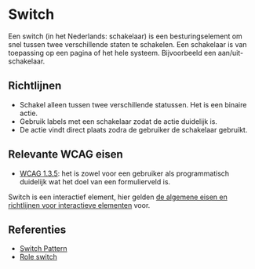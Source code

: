# Switch

Een switch (in het Nederlands: schakelaar) is een besturingselement om snel tussen twee verschillende staten te schakelen. Een schakelaar is van toepassing op een pagina of het hele systeem. Bijvoorbeeld een aan/uit-schakelaar.

## Richtlijnen

- Schakel alleen tussen twee verschillende statussen. Het is een binaire actie.
- Gebruik labels met een schakelaar zodat de actie duidelijk is.
- De actie vindt direct plaats zodra de gebruiker de schakelaar gebruikt.

## Relevante WCAG eisen

- [WCAG 1.3.5](https://www.w3.org/WAI/WCAG21/Understanding/identify-input-purpose.html): het is zowel voor een gebruiker als programmatisch duidelijk wat het doel van een formulierveld is.

Switch is een interactief element, hier gelden [de algemene eisen en richtlijnen voor interactieve elementen](https://amsterdam.github.io/design-system/?path=/docs/docs-designrichtlijnen-interactieve-elementen--docs) voor.

## Referenties

- [Switch Pattern](https://www.w3.org/WAI/ARIA/apg/patterns/switch/)
- [Role switch](https://developer.mozilla.org/en-US/docs/Web/Accessibility/ARIA/Roles/switch_role)
